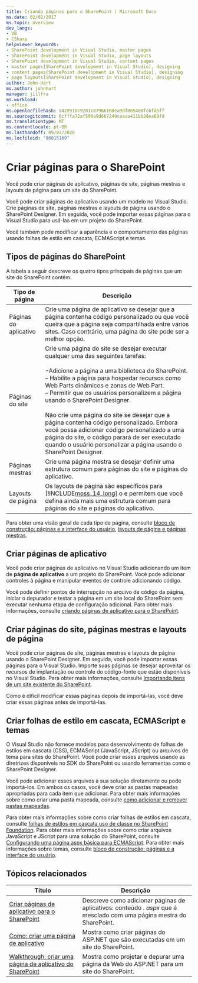 ```yaml
---
title: Criando páginas para o SharePoint | Microsoft Docs
ms.date: 02/02/2017
ms.topic: overview
dev_langs:
- VB
- CSharp
helpviewer_keywords:
- SharePoint development in Visual Studio, master pages
- SharePoint development in Visual Studio, page layouts
- SharePoint development in Visual Studio, content pages
- master pages[SharePoint development in Visual Studio], designing
- content pages[SharePoint development in Visual Studio], designing
- page layouts[SharePoint development in Visual Studio], designing
author: John-Hart
ms.author: johnhart
manager: jillfra
ms.workload:
- office
ms.openlocfilehash: 942891bc9281c07966160ea9df065408fcbfd5ff
ms.sourcegitcommit: 6cfffa72af599a9d667249caaaa411bb28ea69fd
ms.translationtype: MT
ms.contentlocale: pt-BR
ms.lasthandoff: 09/02/2020
ms.locfileid: "86015169"
---
```

# <a name="create-pages-for-sharepoint"></a>Criar páginas para o SharePoint
  Você pode criar páginas de aplicativo, páginas de site, páginas mestras e layouts de página para um site do SharePoint.

 Você pode criar páginas de aplicativo usando um modelo no Visual Studio. Crie páginas de site, páginas mestras e layouts de página usando o SharePoint Designer. Em seguida, você pode importar essas páginas para o Visual Studio para usá-las em um projeto do SharePoint.

 Você também pode modificar a aparência e o comportamento das páginas usando folhas de estilo em cascata, ECMAScript e temas.

## <a name="types-of-sharepoint-pages"></a>Tipos de páginas do SharePoint
 A tabela a seguir descreve os quatro tipos principais de páginas que um site do SharePoint contém.

|Tipo de página|Descrição|
|---------------|-----------------|
|Páginas do aplicativo|Crie uma página de aplicativo se desejar que a página contenha código personalizado ou que você queira que a página seja compartilhada entre vários sites. Caso contrário, uma página do site pode ser a melhor opção.|
|Páginas do site|Crie uma página do site se desejar executar qualquer uma das seguintes tarefas:<br /><br /> -Adicione a página a uma biblioteca do SharePoint.<br />– Habilite a página para hospedar recursos como Web Parts dinâmicos e zonas de Web Part.<br />– Permitir que os usuários personalizem a página usando o SharePoint Designer.<br /><br /> Não crie uma página do site se desejar que a página contenha código personalizado. Embora você possa adicionar código personalizado a uma página do site, o código parará de ser executado quando o usuário personalizar a página usando o SharePoint Designer.|
|Páginas mestras|Crie uma página mestra se desejar definir uma estrutura comum para páginas do site e páginas do aplicativo.|
|Layouts de página|Os layouts de página são específicos para [!INCLUDE[moss_14_long](../sharepoint/includes/moss-14-long-md.md)] o e permitem que você defina ainda mais uma estrutura comum para páginas do site e páginas do aplicativo.|

 Para obter uma visão geral de cada tipo de página, consulte [bloco de construção: páginas e a interface do usuário](/previous-versions/office/developer/sharepoint-2010/ee539040(v=office.14)), [layouts de página e páginas mestras](/previous-versions/office/developer/sharepoint-2010/ms543497(v=office.14)).

## <a name="create-application-pages"></a>Criar páginas de aplicativo
 Você pode criar páginas de aplicativo no Visual Studio adicionando um item de **página de aplicativo** a um projeto do SharePoint. Você pode adicionar controles à página e manipular eventos de controle adicionando código.

 Você pode definir pontos de interrupção no arquivo de código da página, iniciar o depurador e testar a página em um site local do SharePoint sem executar nenhuma etapa de configuração adicional. Para obter mais informações, consulte [criando páginas de aplicativo para o SharePoint](../sharepoint/creating-application-pages-for-sharepoint.md).

## <a name="create-site-pages-master-pages-and-page-layouts"></a>Criar páginas do site, páginas mestras e layouts de página
 Você pode criar páginas de site, páginas mestras e layouts de página usando o SharePoint Designer. Em seguida, você pode importar essas páginas para o Visual Studio. Importe suas páginas se desejar aproveitar os recursos de implantação ou controle do código-fonte que estão disponíveis no Visual Studio. Para obter mais informações, consulte [Importando itens de um site existente do SharePoint](../sharepoint/importing-items-from-an-existing-sharepoint-site.md).

 Como é difícil modificar essas páginas depois de importá-las, você deve criar essas páginas antes de importá-las.

## <a name="create-cascading-style-sheets-ecmascript-and-themes"></a>Criar folhas de estilo em cascata, ECMAScript e temas
 O Visual Studio não fornece modelos para desenvolvimento de folhas de estilos em cascata (CSS), ECMAScript (JavaScript, JScript) ou arquivos de tema para sites do SharePoint. Você pode criar esses arquivos usando as diretrizes disponíveis no SDK do SharePoint ou usando ferramentas como o SharePoint Designer.

 Você pode adicionar esses arquivos à sua solução diretamente ou pode importá-los. Em ambos os casos, você deve criar as pastas mapeadas apropriadas para cada item que adicionar. Para obter mais informações sobre como criar uma pasta mapeada, consulte [como adicionar e remover pastas mapeadas](../sharepoint/how-to-add-and-remove-mapped-folders.md).

 Para obter mais informações sobre como criar folhas de estilos em cascata, consulte [folhas de estilos em cascata uso de classe no SharePoint Foundation](/previous-versions/office/developer/sharepoint-2010/ms438349(v=office.14)). Para obter mais informações sobre como criar arquivos JavaScript e JScript para uma solução do SharePoint, consulte [Configurando uma página aspx básica para ECMAScript](/previous-versions/office/developer/sharepoint-2010/ee535709(v=office.14)). Para obter mais informações sobre temas, consulte [bloco de construção: páginas e a interface do usuário](/previous-versions/office/developer/sharepoint-2010/ee539040(v=office.14)).

## <a name="related-topics"></a>Tópicos relacionados

|Título|Descrição|
|-----------|-----------------|
|[Criar páginas de aplicativo para o SharePoint](../sharepoint/creating-application-pages-for-sharepoint.md)|Descreve como adicionar páginas de aplicativos: conteúdo *. aspx* que é mesclado com uma página mestra do SharePoint.|
|[Como: criar uma página de aplicativo](../sharepoint/how-to-create-an-application-page.md)|Mostra como criar páginas do ASP.NET que são executadas em um site do SharePoint.|
|[Walkthrough: criar uma página de aplicativo do SharePoint](../sharepoint/walkthrough-creating-a-sharepoint-application-page.md)|Mostra como projetar e depurar uma página da Web do ASP.NET para um site do SharePoint.|
